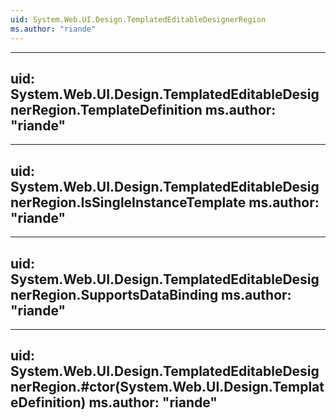 ```yaml
---
uid: System.Web.UI.Design.TemplatedEditableDesignerRegion
ms.author: "riande"
---
```


---
uid: System.Web.UI.Design.TemplatedEditableDesignerRegion.TemplateDefinition
ms.author: "riande"
---

---
uid: System.Web.UI.Design.TemplatedEditableDesignerRegion.IsSingleInstanceTemplate
ms.author: "riande"
---

---
uid: System.Web.UI.Design.TemplatedEditableDesignerRegion.SupportsDataBinding
ms.author: "riande"
---

---
uid: System.Web.UI.Design.TemplatedEditableDesignerRegion.#ctor(System.Web.UI.Design.TemplateDefinition)
ms.author: "riande"
---
